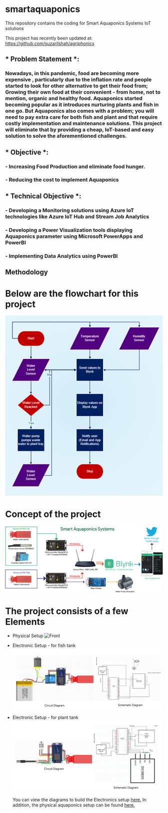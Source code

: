 # smartaquaponics
This repository contains the coding for Smart Aquaponics Systems IoT solutions 

This project has recently been updated at: https://github.com/suzarilshah/agriphonics

## * Problem Statement *: 
### Nowadays, in this pandemic, food are becoming more expensive , particularly due to the inflation rate and people started to look for other alternative to get their food from; Growing their own food at their convenient - from home, not to mention, organic and healthy food. Aquaponics started becoming popular as it introduces nurturing plants and fish in one go. But Aquaponics also comes with a problem; you will need to pay extra care for both fish and plant and that require costly implementation and maintenance solutions. This project will eliminate that by providing a cheap, IoT-based and easy solution to solve the aforementioned challenges.

## * Objective *:
### - Increasing Food Production and eliminate food hunger.
### - Reducing the cost to implement Aquaponics

## * Technical Objective *:
### - Developing a Monitoring solutions using Azure IoT technologies like Azure IoT Hub and Stream Job Analytics
### - Developing a Power Visualization tools displaying Aquaponics parameter using Microsoft PowerApps and PowerBI
### - Implementing Data Analytics using PowerBI

## Methodology

# Below are the flowchart for this project

![Flow Chart](https://github.com/suzarilshah/smartaquaponics/blob/master/project-diagram/flow%20chart.PNG)

# Concept of the project
![Project Diagram](https://github.com/suzarilshah/smartaquaponics/blob/master/project-diagram/flow.png)


# The project consists of a few Elements 
- Physical Setup
  ![Front](https://github.com/suzarilshah/smartaquaponics/blob/master/prototype-setup/front.jpg)
  
- Electronic Setup - for fish tank
  ![Diagram](https://github.com/suzarilshah/smartaquaponics/blob/master/project-diagram/fish-electronicsdiagram.PNG)
  
- Electronic Setup - for plant tank
  ![Diagram](https://github.com/suzarilshah/smartaquaponics/blob/master/project-diagram/plant-electronicsdiagram.PNG)
  
  You can view the diagrams to build the Electronics setup [here.](https://github.com/suzarilshah/smartaquaponics/tree/master/project-diagram)
  In addition, the physical aquaponics setup can be found [here.](https://github.com/suzarilshah/smartaquaponics/tree/master/prototype-setup)

